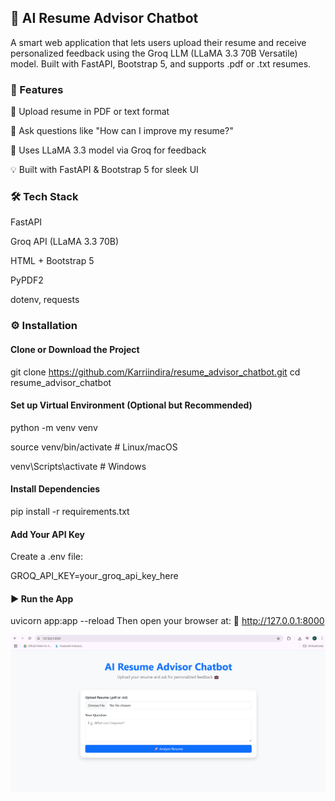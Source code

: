 ## 🧠 AI Resume Advisor Chatbot
A smart web application that lets users upload their resume and receive personalized feedback using the Groq LLM (LLaMA 3.3 70B Versatile) model. Built with FastAPI, Bootstrap 5, and supports .pdf or .txt resumes.


### 🚀 Features
📄 Upload resume in PDF or text format

💬 Ask questions like "How can I improve my resume?"

🧠 Uses LLaMA 3.3 model via Groq for feedback

💡 Built with FastAPI & Bootstrap 5 for sleek UI

### 🛠️ Tech Stack
FastAPI

Groq API (LLaMA 3.3 70B)

HTML + Bootstrap 5

PyPDF2

dotenv, requests


### ⚙️ Installation
#### Clone or Download the Project

git clone https://github.com/Karriindira/resume_advisor_chatbot.git
cd resume_advisor_chatbot
#### Set up Virtual Environment (Optional but Recommended)
python -m venv venv

source venv/bin/activate  # Linux/macOS

venv\Scripts\activate     # Windows
#### Install Dependencies
pip install -r requirements.txt
#### Add Your API Key
Create a .env file:

GROQ_API_KEY=your_groq_api_key_here
#### ▶️ Run the App

uvicorn app:app --reload
Then open your browser at:
📍 http://127.0.0.1:8000

![App Preview](example1.png)
